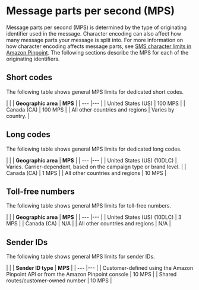 # Message parts per second \(MPS\)<a name="channels-sms-limitations-mps"></a>

Message parts per second \(MPS\) is determined by the type of originating identifier used in the message\. Character encoding can also affect how many message parts your message is split into\. For more information on how character encoding affects message parts, see [SMS character limits in Amazon Pinpoint](channels-sms-limitations-characters.md)\. The following sections describe the MPS for each of the originating identifiers\.

## Short codes<a name="channels-sms-limitations-dedicated"></a>

The following table shows general MPS limits for dedicated short codes\. 


| 
| 
|  **Geographic area** |  **MPS** | 
| --- |--- |
| United States \(US\) | 100 MPS | 
| Canada \(CA\) | 100 MPS | 
| All other countries and regions | Varies by country\. | 

## Long codes<a name="channels-sms-limitations-longcode"></a>

The following table shows general MPS limits for dedicated long codes\. 


| 
| 
|  **Geographic area** |  **MPS** | 
| --- |--- |
| United States \(US\) \(10DLC\) | Varies\. Carrier\-dependent, based on the campaign type or brand level\. | 
| Canada \(CA\) | 1 MPS | 
| All other countries and regions | 10 MPS | 

## Toll\-free numbers<a name="channels-sms-limitations-tfn"></a>

The following table shows general MPS limits for toll\-free numbers\. 


| 
| 
|  **Geographic area** |  **MPS** | 
| --- |--- |
| United States \(US\) \(10DLC\) | 3 MPS | 
| Canada \(CA\) | N/A | 
| All other countries and regions | N/A | 

## Sender IDs<a name="channels-sms-limitations-senderid"></a>

The following table shows general MPS limits for sender IDs\. 


| 
| 
|  **Sender ID type** |  **MPS** | 
| --- |--- |
| Customer\-defined using the Amazon Pinpoint API or from the Amazon Pinpoint console | 10 MPS | 
| Shared routes/customer\-owned number | 10 MPS | 